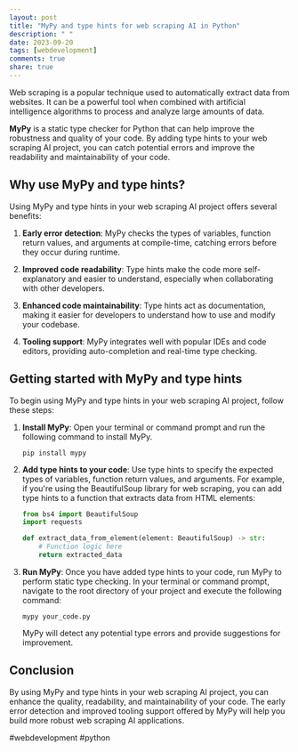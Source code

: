 ```yaml
---
layout: post
title: "MyPy and type hints for web scraping AI in Python"
description: " "
date: 2023-09-20
tags: [webdevelopment]
comments: true
share: true
---
```


Web scraping is a popular technique used to automatically extract data from websites. It can be a powerful tool when combined with artificial intelligence algorithms to process and analyze large amounts of data.

**MyPy** is a static type checker for Python that can help improve the robustness and quality of your code. By adding type hints to your web scraping AI project, you can catch potential errors and improve the readability and maintainability of your code.

## Why use MyPy and type hints?

Using MyPy and type hints in your web scraping AI project offers several benefits:

1. **Early error detection**: MyPy checks the types of variables, function return values, and arguments at compile-time, catching errors before they occur during runtime.

2. **Improved code readability**: Type hints make the code more self-explanatory and easier to understand, especially when collaborating with other developers.

3. **Enhanced code maintainability**: Type hints act as documentation, making it easier for developers to understand how to use and modify your codebase.

4. **Tooling support**: MyPy integrates well with popular IDEs and code editors, providing auto-completion and real-time type checking.

## Getting started with MyPy and type hints

To begin using MyPy and type hints in your web scraping AI project, follow these steps:

1. **Install MyPy**: Open your terminal or command prompt and run the following command to install MyPy.

   ```
   pip install mypy
   ```

2. **Add type hints to your code**: Use type hints to specify the expected types of variables, function return values, and arguments. For example, if you're using the BeautifulSoup library for web scraping, you can add type hints to a function that extracts data from HTML elements:

   ```python
   from bs4 import BeautifulSoup
   import requests

   def extract_data_from_element(element: BeautifulSoup) -> str:
       # Function logic here
       return extracted_data
   ```

3. **Run MyPy**: Once you have added type hints to your code, run MyPy to perform static type checking. In your terminal or command prompt, navigate to the root directory of your project and execute the following command:

   ```
   mypy your_code.py
   ```

   MyPy will detect any potential type errors and provide suggestions for improvement.

## Conclusion

By using MyPy and type hints in your web scraping AI project, you can enhance the quality, readability, and maintainability of your code. The early error detection and improved tooling support offered by MyPy will help you build more robust web scraping AI applications.

#webdevelopment #python